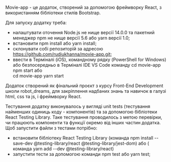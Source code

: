 Movie-app - це додаток, створений за допомогою фреймворку React, з використанням бібліотеки стилів Bootstrap.

Для запуску додатку треба:
- налаштувати оточення Node.js не нище версії 14.0.0 та пакетний менеджер npm не нище версії 5.6 або yarn версії 1.0;
- встановити npm install або yarn install;
- склонувати собі репозиторій за адресою https://github.com/rudiukhanna/movie-app.git;
- ввести в Терміналі (iOS), командному рядку (PowerShell for Windows) або безпосередньо в Терміналі IDE VS Code команду
          cd movie-app npm start 
    або   
          cd movie-app yarn start

Додаток створений як фінальний проєкт з курсу Front-End Development школи robot_dreams, для закріплення надбаних знань та навичок в галузі html, css та js, і фреймворку React.

Тестування додатку виконувалось у вигляді unit tests (тестування найменших одиниць коду - компонентів) та за допомогою бібліотеки React Testing Library. Таке тестування проводилось з метою перевірки, чи працюють компоненти та функції окремо від інших частин додатка.
Щоб запустити файли з тестами потрібно:
 - встановити бібліотеку React Testing Library
      (команда npm install --save-dev @testing-library/react @testing-library/jest-dom)
    або 
      ( команда yarn add --dev @testing-library/react)
  - запустити тести за допомогою команди npm test або yarn test;

